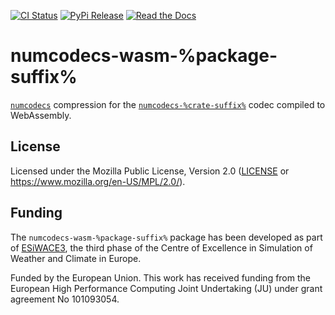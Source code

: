 [![CI Status]][workflow] [![PyPi Release]][pypi] [![Read the Docs]][rtdocs]

[CI Status]: https://img.shields.io/github/actions/workflow/status/juntyr/numcodecs-rs/ci.yml?branch=main
[workflow]: https://github.com/juntyr/numcodecs-rs/actions/workflows/ci.yml?query=branch%3Amain

[PyPi Release]: https://img.shields.io/pypi/v/numcodecs-wasm-%package-suffix%.svg
[pypi]: https://pypi.python.org/pypi/numcodecs-wasm-%package-suffix%

[Read the Docs]: https://img.shields.io/readthedocs/numcodecs-wasm?label=readthedocs
[rtdocs]: https://numcodecs-wasm.readthedocs.io/en/stable/api/numcodecs_wasm_%package_suffix%/

# numcodecs-wasm-%package-suffix%

[`numcodecs`] compression for the [`numcodecs-%crate-suffix%`] codec compiled to WebAssembly.

[`numcodecs`]: https://numcodecs.readthedocs.io/en/stable/
[`numcodecs-%crate-suffix%`]: https://docs.rs/numcodecs-%crate-suffix%/

## License

Licensed under the Mozilla Public License, Version 2.0 ([LICENSE](LICENSE) or https://www.mozilla.org/en-US/MPL/2.0/).

## Funding

The `numcodecs-wasm-%package-suffix%` package has been developed as part of [ESiWACE3](https://www.esiwace.eu), the third phase of the Centre of Excellence in Simulation of Weather and Climate in Europe.

Funded by the European Union. This work has received funding from the European High Performance Computing Joint Undertaking (JU) under grant agreement No 101093054.
